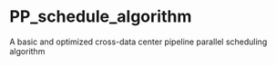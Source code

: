 # PP_schedule_algorithm
A basic  and  optimized cross-data center  pipeline parallel scheduling algorithm
